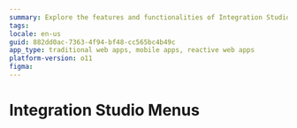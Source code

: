 ```yaml
---
summary: Explore the features and functionalities of Integration Studio in OutSystems 11 (O11) through its comprehensive menu options.
tags: 
locale: en-us
guid: 882dd0ac-7363-4f94-bf48-cc565bc4b49c
app_type: traditional web apps, mobile apps, reactive web apps
platform-version: o11
figma:
---
```


# Integration Studio Menus
